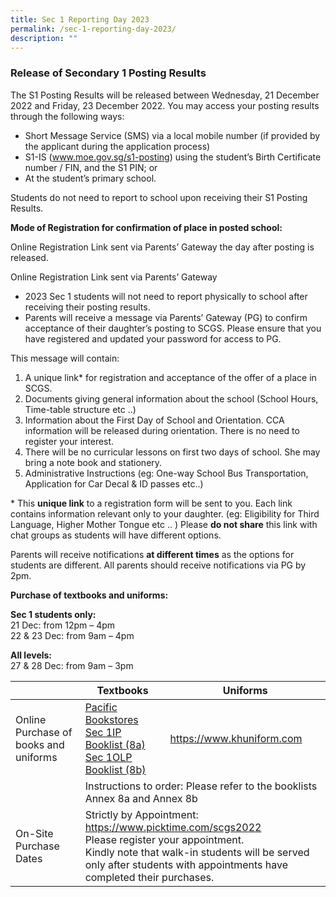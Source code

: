 ```yaml
---
title: Sec 1 Reporting Day 2023
permalink: /sec-1-reporting-day-2023/
description: ""
---
```

### **Release of Secondary 1 Posting Results**

The S1 Posting Results will be released between Wednesday, 21 December 2022 and Friday, 23 December 2022. You may access your posting results through the following ways:

*   Short Message Service (SMS) via a local mobile number (if provided by the applicant during the application process)
*   S1-IS (www.moe.gov.sg/s1-posting) using the student’s Birth Certificate number / FIN, and the S1 PIN; or
*   At the student’s primary school.

Students do not need to report to school upon receiving their S1 Posting Results.

**Mode of Registration for confirmation of place in posted school:**

Online Registration Link sent via Parents’ Gateway the day after posting is released.

Online Registration Link sent via Parents’ Gateway

*   2023 Sec 1 students will not need to report physically to school after receiving their posting results.
*   Parents will receive a message via Parents’ Gateway (PG) to confirm acceptance of their daughter’s posting to SCGS. Please ensure that you have registered and updated your password for access to PG.

This message will contain:

1.  A unique link\* for registration and acceptance of the offer of a place in SCGS.
2.  Documents giving general information about the school (School Hours, Time-table structure etc ..)
3.  Information about the First Day of School and Orientation. CCA information will be released during orientation. There is no need to register your interest.
4.  There will be no curricular lessons on first two days of school. She may bring a note book and stationery.
5.  Administrative Instructions (eg: One-way School Bus Transportation, Application for Car Decal & ID passes etc..)

\* This **unique link** to a registration form will be sent to you. Each link contains information relevant only to your daughter. (eg: Eligibility for Third Language, Higher Mother Tongue etc .. ) Please **do not share** this link with chat groups as students will have different options.

Parents will receive notifications **at different times** as the options for students are different. All parents should receive notifications via PG by 2pm.

**Purchase of textbooks and uniforms:**

**Sec 1 students only:** </br>
21 Dec: from 12pm – 4pm </br>
22 & 23 Dec: from 9am – 4pm

**All levels:** </br>
27 & 28 Dec: from 9am – 3pm
<table>
<thead>
  <tr>
    <th> </th>
    <th>Textbooks</th>
    <th>Uniforms</th>
  </tr>
</thead>
<tbody>
  <tr>
    <td>Online Purchase of books and uniforms</td>
    <td><a href="https://www.pacificbookstores.com/">Pacific Bookstores</a><br><a href="https://scgs.moe.edu.sg/wp-content/uploads/2022/12/8a-Sec-1-IP-booklist-w-instruction-sheet.pdf">Sec 1IP Booklist (8a)</a><br><a href="https://scgs.moe.edu.sg/wp-content/uploads/2022/12/8b-Sec-1-OLP-booklist-w-instruction-sheet.pdf">Sec 1OLP Booklist (8b)</a><br></td>
    <td><a href="https://www.khuniform.com/">https://www.khuniform.com</a></td>
  </tr>
  <tr>
    <td> </td>
    <td colspan="2">Instructions to order: Please refer to the booklists Annex 8a and Annex 8b</td>
  </tr>
  <tr>
    <td>On-Site Purchase Dates</td>
    <td colspan="2">Strictly by Appointment: <a href="https://www.picktime.com/scgs2022">https://www.picktime.com/scgs2022</a><br>Please register your appointment.<br>Kindly note that walk-in students will be served only after students with appointments have completed their purchases.</td>
  </tr>
</tbody>
</table>